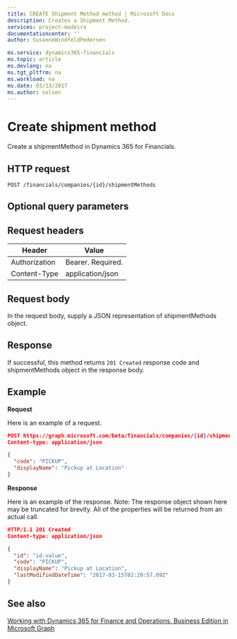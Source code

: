 ```yaml
---
title: CREATE Shipment Method method | Microsoft Docs
description: Creates a Shipment Method.
services: project-madeira
documentationcenter: ''
author: SusanneWindfeldPedersen

ms.service: dynamics365-financials
ms.topic: article
ms.devlang: na
ms.tgt_pltfrm: na
ms.workload: na
ms.date: 03/13/2017
ms.author: solsen
---
```


# Create shipment method
Create a shipmentMethod in Dynamics 365 for Financials.

## HTTP request
```
POST /financials/companies/{id}/shipmentMethods
```
## Optional query parameters

## Request headers

|Header|Value|
|------|-----|
|Authorization  |Bearer. Required. |
|Content-Type  |application/json   |

## Request body
In the request body, supply a JSON representation of shipmentMethods object.

## Response
If successful, this method returns ```201 Created``` response code and shipmentMethods object in the response body.

## Example

**Request**

Here is an example of a request.

```json
POST https://graph.microsoft.com/beta/financials/companies/{id}/shipmentMethods
Content-type: application/json

{
  "code": "PICKUP",
  "displayName": "Pickup at Location"  
}
```

**Response**

Here is an example of the response. Note: The response object shown here may be truncated for brevity. All of the properties will be returned from an actual call.

```json
HTTP/1.1 201 Created
Content-type: application/json

{
  "id": "id-value",
  "code": "PICKUP",
  "displayName": "Pickup at Location",
  "lastModifiedDateTime": "2017-03-15T02:20:57.09Z"
}

```



## See also
[Working with Dynamics 365 for Finance and Operations, Business Edition in Microsoft Graph](../resources/dynamics_overview.md) 